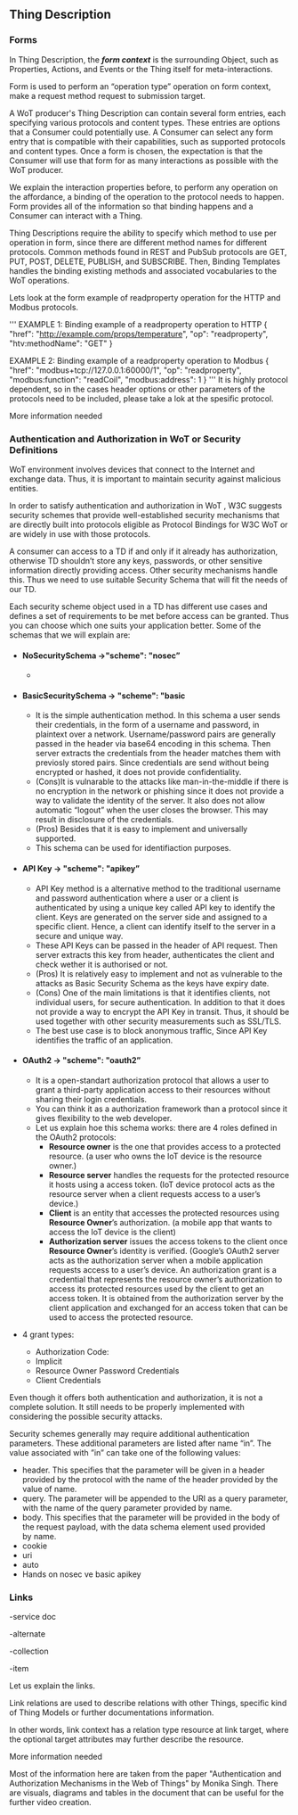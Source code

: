 ## Thing Description

### Forms
In Thing Description, the ***form context*** is the surrounding Object, such as Properties, Actions, and Events or the Thing itself for meta-interactions.

Form is used to perform an “operation type” operation on form context, make a request method request to submission target.

A WoT producer's Thing Description can contain several form entries, each specifying various protocols and content types. These entries are options that a Consumer could potentially use. A Consumer can select any form entry that is compatible with their capabilities, such as supported protocols and content types. Once a form is chosen, the expectation is that the Consumer will use that form for as many interactions as possible with the WoT producer.

We explain the interaction properties before, to perform any operation  on the affordance, a binding of the operation to the protocol needs to happen. Form provides all of the information so that binding happens and a Consumer can interact with a Thing.

Thing Descriptions require the ability to specify which method to use per operation in form, since there are different method names for different protocols. Common methods found in REST and PubSub protocols are GET, PUT, POST, DELETE, PUBLISH, and SUBSCRIBE. Then, Binding Templates handles the binding existing methods and associated vocabularies to the WoT operations. 

Lets look at the form example of readproperty operation for the HTTP and Modbus protocols.

'''
EXAMPLE 1: Binding example of a readproperty operation to HTTP
{
    "href": "http://example.com/props/temperature",
    "op": "readproperty",
    "htv:methodName": "GET"
}

EXAMPLE 2: Binding example of a readproperty operation to Modbus
{
    "href": "modbus+tcp://127.0.0.1:60000/1",
    "op": "readproperty",
    "modbus:function": "readCoil",
    "modbus:address": 1
}
'''
It is highly protocol dependent, so in the cases header options or other parameters of the protocols need to be included, please take a lok at the spesific protocol.  

More information needed

### Authentication and Authorization in WoT or Security Definitions

WoT environment involves devices that connect to the Internet and exchange data. Thus, it is important to maintain security against malicious entities.

In order to satisfy authentication and authorization in WoT , W3C suggests security schemes that provide well-established security mechanisms that are directly built into protocols eligible as Protocol Bindings for W3C WoT or are widely in use with those protocols. 

A consumer can access to a TD if and only if it already has authorization, otherwise TD shouldn’t store any keys, passwords, or other sensitive information directly providing access. Other security mechanisms handle this. Thus we need to use suitable Security Schema that will fit the needs of our TD.

Each security scheme object used in a TD has different use cases and defines a set of requirements to be met before access can be granted. Thus you can choose which one suits your application better. Some of the schemas that we will explain are:

- #### NoSecuritySchema →"scheme": "nosec”
    - 
- #### BasicSecuritySchema → "scheme": "basic
    - It is the simple authentication method. In this schema a user sends their credentials, in the form of a username and password, in plaintext over a network. Username/password pairs are generally passed in the header via base64 encoding in this schema. Then server extracts the credentials from the header matches them with previosly stored pairs. Since credentials are send without being encrypted or hashed, it does not provide confidentiality.
    - (Cons)It is vulnarable to the attacks like man-in-the-middle if there is no encryption in the network or phishing since it does not provide a way to validate the identity of the server. It also does not allow automatic “logout” when the user closes the browser. This may result in disclosure of the credentials.
    - (Pros) Besides that it is easy to implement and universally supported.
    - This schema can be used for identifiaction purposes.
- #### API Key → "scheme": "apikey”
  - API Key method is a alternative method to the traditional username and password authentication where a user or a client is authenticated by using a unique key called API key to identify the client. Keys are generated on the server side and assigned to a specific client. Hence, a client can identify itself to the server in a secure and unique way.
  - These API Keys can be passed in the header of API request. Then server extracts this key from header, authenticates the client and check wether it is authorised or not.
  - (Pros) It is relatively easy to implement and not as vulnerable to the attacks as Basic Security Schema as the keys have expiry date.
  - (Cons) One of the main limitations is that it identifies clients, not individual users, for secure authentication. In addition to that it does not provide a way to encrypt the API Key in transit. Thus, it should be used together with other security measurements such as SSL/TLS.
  - The best use case is to block anonymous traffic, Since API Key identifies the traffic of an application.
- #### OAuth2 → "scheme": "oauth2”
  - It is a open-standart authorization protocol that allows a user to grant a third-party application access to their resources without sharing their login credentials.
  - You can think it as a authorization framework than a protocol since it gives flexibility to the web developer.
  - Let us explain hoe this schema works: there are 4 roles defined in the OAuth2 protocols:
    - **Resource owner** is the one that provides access to a protected resource. (a user who owns the IoT device is the resource owner.)
    - **Resource server** handles the requests for the protected resource it hosts using a  access token. (IoT device protocol acts as the resource server when a client requests access to a user’s device.)
    - **Client** is an entity  that accesses the protected resources using **Resource Owner**’s authorization. (a mobile
    app that wants to access the IoT device is the client)
    - **Authorization server** issues the access tokens to the client once **Resource Owner**’s identity is verified. (Google’s
    OAuth2 server acts as the authorization server when a
    mobile application requests access to a user’s device.
An authorization grant is a credential that represents the resource owner’s authorization to access its protected resources
used by the client to get an access token. It is obtained
from the authorization server by the client application and
exchanged for an access token that can be used to access the
protected resource. 			

- 4 grant types:
    - Authorization Code:
    - Implicit
    - Resource Owner Password Credentials
    - Client Credentials

Even though it offers both authentication and authorization, it is not a complete solution. It still needs to be properly implemented with considering the possible security attacks.

Security schemes generally may require additional authentication parameters. These additional parameters are listed after name “in”. The value associated with ”in” can take one of the following values:

- header. This specifies that the parameter will be given in a header provided by the protocol with the name of the header provided by the value of name.
- query. The parameter will be appended to the URI as a query parameter, with the name of the query parameter provided by name.
- body. This specifies that the parameter will be provided in the body of the request payload, with the data schema element used provided by name.
- cookie
- uri
- auto
- Hands on nosec ve basic apikey

### Links

-service doc

-alternate

-collection

-item

Let us explain the links.

Link relations are used to describe relations with other Things, specific kind of Thing Models or further documentations information.

In other words,  link context has a relation type resource at link target, where the optional target attributes may further describe the resource.

More information needed


Most of the information here are taken from the paper "Authentication and Authorization Mechanisms in the Web of Things"
by Monika Singh. There are visuals, diagrams and tables in the document that can be useful for the further video creation.
